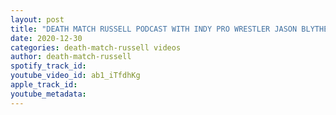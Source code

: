 ```yaml
---
layout: post
title: "DEATH MATCH RUSSELL PODCAST WITH INDY PRO WRESTLER JASON BLYTHE DON’T MISS IT!"
date: 2020-12-30
categories: death-match-russell videos
author: death-match-russell
spotify_track_id: 
youtube_video_id: ab1_iTfdhKg
apple_track_id: 
youtube_metadata: 
---
```


